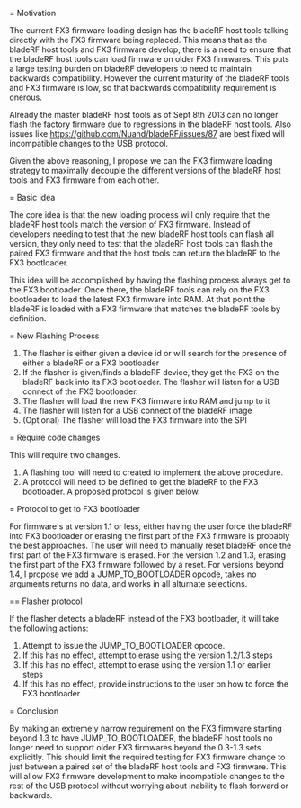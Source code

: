 = Motivation

The current FX3 firmware loading design has the bladeRF host tools talking directly with the FX3 firmware being replaced.  This means that as the bladeRF host tools and FX3 firmware develop, there is a need to ensure that the bladeRF host tools can load firmware on older FX3 firmwares.  This puts a large testing burden on bladeRF developers to need to maintain backwards compatibility.  However the current maturity of the bladeRF tools and FX3 firmware is low, so that backwards compatibility requirement is onerous.

Already the master bladeRF host tools as of Sept 8th 2013 can no longer flash the factory firmware due to regressions in the bladeRF host tools.  Also issues like https://github.com/Nuand/bladeRF/issues/87 are best fixed will incompatible changes to the USB protocol.

Given the above reasoning, I propose we can the FX3 firmware loading strategy to maximally decouple the different versions of the bladeRF host tools and FX3 firmware from each other.

= Basic idea

The core idea is that the new loading process will only require that the bladeRF host tools match the version of FX3 firmware.  Instead of developers needing to test that the new bladeRF host tools can flash all version, they only need to test that the bladeRF host tools can flash the paired FX3 firmware and that the host tools can return the bladeRF to the FX3 bootloader.

This idea will be accomplished by having the flashing process always get to the FX3 bootloader.  Once there, the bladeRF tools can rely on the FX3 bootloader to load the latest FX3 firmware into RAM.  At that point the bladeRF is loaded with a FX3 firmware that matches the bladeRF tools by definition.

= New Flashing Process

1. The flasher is either given a device id or will search for the presence of either a bladeRF or a FX3 bootloader
1. If the flasher is given/finds a bladeRF device, they get the FX3 on the bladeRF back into its FX3 bootloader.  The flasher will listen for a USB connect of the FX3 bootloader.
1. The flasher will load the new FX3 firmware into RAM and jump to it
1. The flasher will listen for a USB connect of the bladeRF image
1. (Optional) The flasher will load the FX3 firmware into the SPI

= Require code changes

This will require two changes. 

1. A flashing tool will need to created to implement the above procedure.
1. A protocol will need to be defined to get the bladeRF to the FX3 bootloader.  A proposed protocol is given below.

= Protocol to get to FX3 bootloader

For firmware's at version 1.1 or less, either having the user force the bladeRF into FX3 bootloader or erasing the first part of the FX3 firmware is probably the best approaches.  The user will need to manually reset bladeRF once the first part of the FX3 firmware is erased.
For the version 1.2 and 1.3, erasing the first part of the FX3 firmware followed by a reset.
For versions beyond 1.4, I propose we add a JUMP_TO_BOOTLOADER opcode, takes no arguments returns no data, and works in all alturnate selections.

== Flasher protocol

If the flasher detects a bladeRF instead of the FX3 bootloader, it will take the following actions:

1. Attempt to issue the JUMP_TO_BOOTLOADER opcode.  
1. If this has no effect, attempt to erase using the version 1.2/1.3 steps
1. If this has no effect, attempt to erase using the version 1.1 or earlier steps
1. If this has no effect, provide instructions to the user on how to force the FX3 bootloader

= Conclusion

By making an extremely narrow requirement on the FX3 firmware starting beyond 1.3 to have JUMP_TO_BOOTLOADER, the bladeRF host tools no longer need to support older FX3 firmwares beyond the 0.3-1.3 sets explicitly.  This should limit the required testing for FX3 firmware change to just between a paired set of the bladeRF host tools and FX3 firmware.  This will allow FX3 firmware development to make incompatible changes to the rest of the USB protocol without worrying about inability to flash forward or backwards.